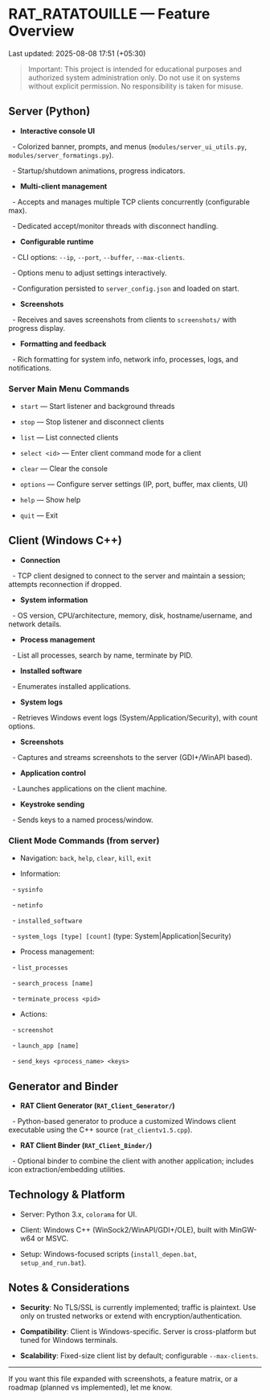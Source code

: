 
# RAT_RATATOUILLE — Feature Overview

  

Last updated: 2025-08-08 17:51 (+05:30)

  

> Important: This project is intended for educational purposes and authorized system administration only. Do not use it on systems without explicit permission. No responsibility is taken for misuse.

  

## Server (Python)

  

- __Interactive console UI__

  - Colorized banner, prompts, and menus (`modules/server_ui_utils.py`, `modules/server_formatings.py`).

  - Startup/shutdown animations, progress indicators.

- __Multi-client management__

  - Accepts and manages multiple TCP clients concurrently (configurable max).

  - Dedicated accept/monitor threads with disconnect handling.

- __Configurable runtime__

  - CLI options: `--ip`, `--port`, `--buffer`, `--max-clients`.

  - Options menu to adjust settings interactively.

  - Configuration persisted to `server_config.json` and loaded on start.

- __Screenshots__

  - Receives and saves screenshots from clients to `screenshots/` with progress display.

- __Formatting and feedback__

  - Rich formatting for system info, network info, processes, logs, and notifications.

  

### Server Main Menu Commands

  

- `start` — Start listener and background threads

- `stop` — Stop listener and disconnect clients

- `list` — List connected clients

- `select <id>` — Enter client command mode for a client

- `clear` — Clear the console

- `options` — Configure server settings (IP, port, buffer, max clients, UI)

- `help` — Show help

- `quit` — Exit

  

## Client (Windows C++)

  

- __Connection__

  - TCP client designed to connect to the server and maintain a session; attempts reconnection if dropped.

- __System information__

  - OS version, CPU/architecture, memory, disk, hostname/username, and network details.

- __Process management__

  - List all processes, search by name, terminate by PID.

- __Installed software__

  - Enumerates installed applications.

- __System logs__

  - Retrieves Windows event logs (System/Application/Security), with count options.

- __Screenshots__

  - Captures and streams screenshots to the server (GDI+/WinAPI based).

- __Application control__

  - Launches applications on the client machine.

- __Keystroke sending__

  - Sends keys to a named process/window.

  

### Client Mode Commands (from server)

  

- Navigation: `back`, `help`, `clear`, `kill`, `exit`

- Information:

  - `sysinfo`

  - `netinfo`

  - `installed_software`

  - `system_logs [type] [count]` (type: System|Application|Security)

- Process management:

  - `list_processes`

  - `search_process [name]`

  - `terminate_process <pid>`

- Actions:

  - `screenshot`

  - `launch_app [name]`

  - `send_keys <process_name> <keys>`

  

## Generator and Binder

  

- __RAT Client Generator (`RAT_Client_Generator/`)__

  - Python-based generator to produce a customized Windows client executable using the C++ source (`rat_clientv1.5.cpp`).

- __RAT Client Binder (`RAT_Client_Binder/`)__

  - Optional binder to combine the client with another application; includes icon extraction/embedding utilities.

  

## Technology & Platform

  

- Server: Python 3.x, `colorama` for UI.

- Client: Windows C++ (WinSock2/WinAPI/GDI+/OLE), built with MinGW-w64 or MSVC.

- Setup: Windows-focused scripts (`install_depen.bat`, `setup_and_run.bat`).

  

## Notes & Considerations

  

- __Security__: No TLS/SSL is currently implemented; traffic is plaintext. Use only on trusted networks or extend with encryption/authentication.

- __Compatibility__: Client is Windows-specific. Server is cross-platform but tuned for Windows terminals.

- __Scalability__: Fixed-size client list by default; configurable `--max-clients`.

  

---

  

If you want this file expanded with screenshots, a feature matrix, or a roadmap (planned vs implemented), let me know.
